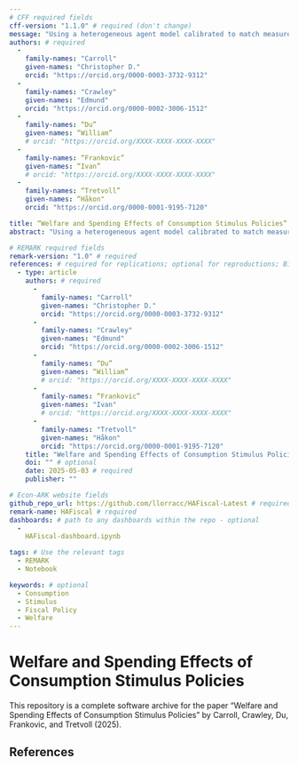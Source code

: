```yaml
---
# CFF required fields
cff-version: "1.1.0" # required (don't change)
message: "Using a heterogeneous agent model calibrated to match measured spending dynamics over four years following an income shock (Fagereng, Holm, and Natvik (2021)), we assess the effectiveness of three fiscal stimulus policies employed during recent recessions." # required
authors: # required
  -
    family-names: "Carroll"
    given-names: "Christopher D."
    orcid: "https://orcid.org/0000-0003-3732-9312"
  -
    family-names: "Crawley"
    given-names: "Edmund"
    orcid: "https://orcid.org/0000-0002-3006-1512"
  -
    family-names: “Du”
    given-names: “William”
    # orcid: "https://orcid.org/XXXX-XXXX-XXXX-XXXX"
  -
    family-names: “Frankovic”
    given-names: “Ivan”
    # orcid: "https://orcid.org/XXXX-XXXX-XXXX-XXXX"
  -
    family-names: “Tretvoll”
    given-names: “Håkon"
    orcid: "https://orcid.org/0000-0001-9195-7120"

title: “Welfare and Spending Effects of Consumption Stimulus Policies” # required
abstract: "Using a heterogeneous agent model calibrated to match measured spending dynamics over four years following an income shock (Fagereng, Holm, and Natvik (2021)), we assess the effectiveness of three fiscal stimulus policies employed during recent recessions. Unemployment insurance (UI) extensions are the clear “bang for the buck” winner when effectiveness is measured in utility terms. Stimulus checks are second best and have two advantages (over UI): they arrive faster, and they are scalable to any desired size. A temporary (two-year) cut in the rate of wage taxation is considerably less effective than the other policies and has negligible effects in the version of our model without a multiplier." # abstract: optional

# REMARK required fields
remark-version: "1.0" # required
references: # required for replications; optional for reproductions; BibTex data from original paper
  - type: article
    authors: # required
      -
        family-names: "Carroll"
        given-names: "Christopher D."
        orcid: "https://orcid.org/0000-0003-3732-9312"
      -
        family-names: "Crawley"
        given-names: "Edmund"
        orcid: "https://orcid.org/0000-0002-3006-1512"
      -
        family-names: “Du”
        given-names: “William”
        # orcid: "https://orcid.org/XXXX-XXXX-XXXX-XXXX"
      -
        family-names: “Frankovic”
        given-names: "Ivan"
        # orcid: "https://orcid.org/XXXX-XXXX-XXXX-XXXX"
      -
        family-names: "Tretvoll"
        given-names: "Håkon"
        orcid: "https://orcid.org/0000-0001-9195-7120"
    title: "Welfare and Spending Effects of Consumption Stimulus Policies" # required
    doi: "" # optional
    date: 2025-05-03 # required
    publisher: ""

# Econ-ARK website fields
github_repo_url: https://github.com/llorracc/HAFiscal-Latest # required 
remark-name: HAFiscal # required 
dashboards: # path to any dashboards within the repo - optional
  - 
    HAFiscal-dashboard.ipynb

tags: # Use the relevant tags
  - REMARK
  - Notebook

keywords: # optional
  - Consumption
  - Stimulus
  - Fiscal Policy
  - Welfare
---
```


# Welfare and Spending Effects of Consumption Stimulus Policies

This repository is a complete software archive for the paper “Welfare and Spending Effects of Consumption Stimulus Policies” by Carroll, Crawley, Du, Frankovic, and Tretvoll (2025). 

## References
